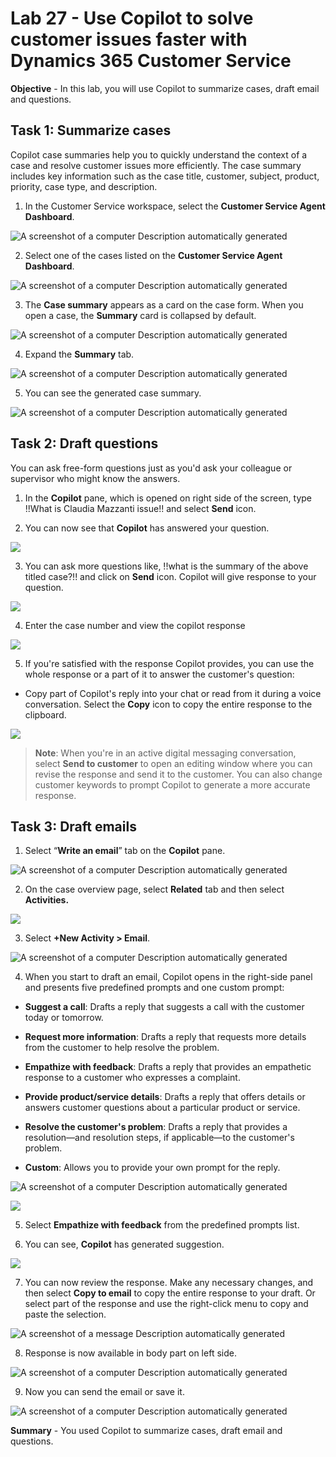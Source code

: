 # Lab 27 - Use Copilot to solve customer issues faster with Dynamics 365 Customer Service

**Objective** - In this lab, you will use Copilot to summarize cases, draft email and questions.

## Task 1: Summarize cases

Copilot case summaries help you to quickly understand the context of a
case and resolve customer issues more efficiently. The case summary
includes key information such as the case title, customer, subject,
product, priority, case type, and description.

1. In the Customer Service workspace, select the **Customer Service Agent Dashboard**.

![A screenshot of a computer Description automatically
generated](./media/media25/image4.png)

2.  Select one of the cases listed on the **Customer Service Agent
    Dashboard**.

![A screenshot of a computer Description automatically
generated](./media/media25/image5.png)

3.  The **Case summary** appears as a card on the case form. When you
    open a case, the **Summary** card is collapsed by default.

![A screenshot of a computer Description automatically
generated](./media/media25/image6.png)

4.  Expand the **Summary** tab.

![A screenshot of a computer Description automatically
generated](./media/media25/image7.png)

5.  You can see the generated case summary.

![A screenshot of a computer Description automatically
generated](./media/media25/image8.png)

## Task 2: Draft questions

You can ask free-form questions just as you'd ask your colleague or
supervisor who might know the answers.

1.  In the **Copilot** pane, which is opened on right side of the
    screen, type !!What is Claudia Mazzanti issue!! and select
    **Send** icon.

2.  You can now see that **Copilot** has answered your question.

![](./media/media25/image9.png)

3.  You can ask more questions like, !!what is the summary of the above
    titled case?!! and click on **Send** icon. Copilot will give
    response to your question.

![](./media/media25/image10.png)

4.  Enter the case number and view the copilot response

![](./media/media25/image11.png)

5.  If you're satisfied with the response Copilot provides, you can use
    the whole response or a part of it to answer the customer's
    question:

- Copy part of Copilot's reply into your chat or read from it during a
  voice conversation. Select the **Copy** icon to copy the entire
  response to the clipboard.

![](./media/media25/image12.png)

> **Note**: When you're in an active digital messaging conversation,
> select **Send to customer** to open an editing window where you can
> revise the response and send it to the customer. You can also change
> customer keywords to prompt Copilot to generate a more accurate
> response.

## Task 3: Draft emails

1.  Select “**Write an email**” tab on the **Copilot** pane.

![A screenshot of a computer Description automatically
 generated](./media/media25/image13.png)

2.  On the case overview page, select **Related** tab and then select
    **Activities.**

![](./media/media25/image14.png)

3.  Select **+New Activity \> Email**.

![A screenshot of a computer Description automatically
generated](./media/media25/image15.png)

4.  When you start to draft an email, Copilot opens in the right-side
    panel and presents five predefined prompts and one custom prompt:

- **Suggest a call**: Drafts a reply that suggests a call with the
  customer today or tomorrow.

- **Request more information**: Drafts a reply that requests more
  details from the customer to help resolve the problem.

- **Empathize with feedback**: Drafts a reply that provides an
  empathetic response to a customer who expresses a complaint.

- **Provide product/service details**: Drafts a reply that offers
  details or answers customer questions about a particular product or
  service.

- **Resolve the customer's problem**: Drafts a reply that provides a
  resolution—and resolution steps, if applicable—to the customer's
  problem.

- **Custom**: Allows you to provide your own prompt for the reply.

![A screenshot of a computer Description automatically
generated](./media/media25/image16.png)

![](./media/media25/image17.png)

5.  Select **Empathize with feedback** from the predefined prompts list.

6.  You can see, **Copilot** has generated suggestion.

![](./media/media25/image18.png)

7.  You can now review the response. Make any necessary changes, and
    then select **Copy to email** to copy the entire response to your
    draft. Or select part of the response and use the right-click menu
    to copy and paste the selection.

![A screenshot of a message Description automatically
generated](./media/media25/image19.png)

8.  Response is now available in body part on left side.

![A screenshot of a computer Description automatically
generated](./media/media25/image20.png)

9.  Now you can send the email or save it.

![A screenshot of a computer Description automatically
generated](./media/media25/image21.png)

**Summary** - You used Copilot to summarize cases, draft email and questions.
